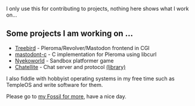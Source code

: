 I only use this for contributing to projects, nothing here shows what I work on...

## Some projects I am working on ...

- [Treebird](https://fossil.nekobit.net/treebird/home) - Pleroma/Revolver/Mastodon frontend in CGI
- [mastodont-c](https://fossil.nekobit.net/mastodont-c/home) - C implementation for Pleroma using libcurl
- [Nyekoworld](https://fossil.nekobit.net/nyekoworld/home) - Sandbox platformer game
- [Chatellite](https://fossil.nekobit.net/chatellite/home) - Chat server and protocol [(library)](https://fossil.nekobit.net/libchatellite/home)

I also fiddle with hobbyist operating systems in my free time such as TempleOS and write software for them.

Please go to [my Fossil for more](https://fossil.nekobit.net/), have a nice day.
